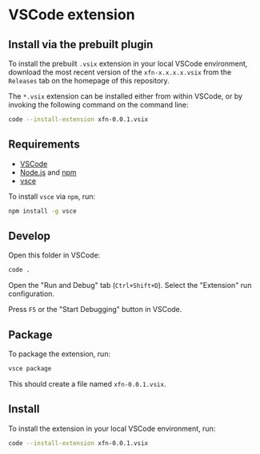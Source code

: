 # VSCode extension

## Install via the prebuilt plugin

To install the prebuilt `.vsix` extension in your local VSCode environment, download the most recent version of the `xfn-x.x.x.x.vsix` from the `Releases` tab on the homepage of this repository.

The `*.vsix` extension can be installed either from within VSCode, or by invoking the following command on the command line:

```sh
code --install-extension xfn-0.0.1.vsix
```

## Requirements

* [VSCode](https://code.visualstudio.com/Download)
* [Node.js](https://nodejs.org/en/download) and [npm](https://www.npmjs.com/package/npm)
* [vsce](https://www.npmjs.com/package/vsce)

To install `vsce` via `npm`, run:

```sh
npm install -g vsce
```

## Develop

Open this folder in VSCode:

```sh
code .
```

Open the "Run and Debug" tab (`Ctrl+Shift+D`).
Select the "Extension" run configuration.

Press `F5` or the "Start Debugging" button in VSCode.

## Package

To package the extension, run:

```sh
vsce package
```

This should create a file named `xfn-0.0.1.vsix`.

## Install

To install the extension in your local VSCode environment, run:

```sh
code --install-extension xfn-0.0.1.vsix
```
